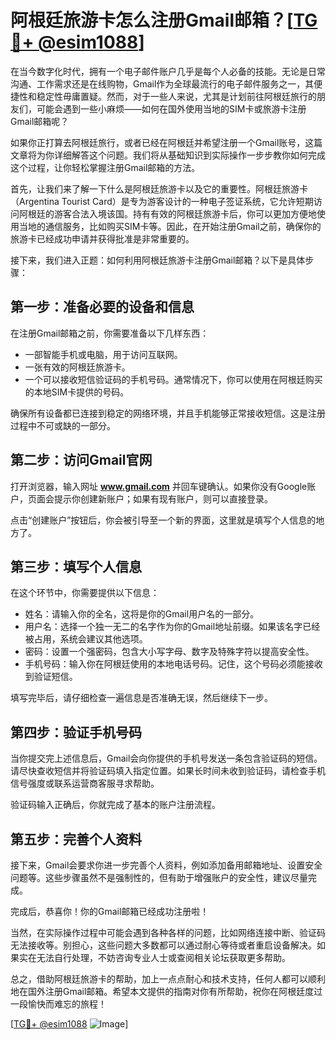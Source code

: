 # 阿根廷旅游卡怎么注册Gmail邮箱？[[TG💪+ @esim1088](https://t.me/s/esim1088)]

在当今数字化时代，拥有一个电子邮件账户几乎是每个人必备的技能。无论是日常沟通、工作需求还是在线购物，Gmail作为全球最流行的电子邮件服务之一，其便捷性和稳定性毋庸置疑。然而，对于一些人来说，尤其是计划前往阿根廷旅行的朋友们，可能会遇到一些小麻烦——如何在国外使用当地的SIM卡或旅游卡注册Gmail邮箱呢？

如果你正打算去阿根廷旅行，或者已经在阿根廷并希望注册一个Gmail账号，这篇文章将为你详细解答这个问题。我们将从基础知识到实际操作一步步教你如何完成这个过程，让你轻松掌握注册Gmail邮箱的方法。

首先，让我们来了解一下什么是阿根廷旅游卡以及它的重要性。阿根廷旅游卡（Argentina Tourist Card）是专为游客设计的一种电子签证系统，它允许短期访问阿根廷的游客合法入境该国。持有有效的阿根廷旅游卡后，你可以更加方便地使用当地的通信服务，比如购买SIM卡等。因此，在开始注册Gmail之前，确保你的旅游卡已经成功申请并获得批准是非常重要的。

接下来，我们进入正题：如何利用阿根廷旅游卡注册Gmail邮箱？以下是具体步骤：

## 第一步：准备必要的设备和信息

在注册Gmail邮箱之前，你需要准备以下几样东西：
- 一部智能手机或电脑，用于访问互联网。
- 一张有效的阿根廷旅游卡。
- 一个可以接收短信验证码的手机号码。通常情况下，你可以使用在阿根廷购买的本地SIM卡提供的号码。

确保所有设备都已连接到稳定的网络环境，并且手机能够正常接收短信。这是注册过程中不可或缺的一部分。

## 第二步：访问Gmail官网

打开浏览器，输入网址 **www.gmail.com** 并回车键确认。如果你没有Google账户，页面会提示你创建新账户；如果有现有账户，则可以直接登录。

点击“创建账户”按钮后，你会被引导至一个新的界面，这里就是填写个人信息的地方了。

## 第三步：填写个人信息

在这个环节中，你需要提供以下信息：
- 姓名：请输入你的全名，这将是你的Gmail用户名的一部分。
- 用户名：选择一个独一无二的名字作为你的Gmail地址前缀。如果该名字已经被占用，系统会建议其他选项。
- 密码：设置一个强密码，包含大小写字母、数字及特殊字符以提高安全性。
- 手机号码：输入你在阿根廷使用的本地电话号码。记住，这个号码必须能接收到验证短信。

填写完毕后，请仔细检查一遍信息是否准确无误，然后继续下一步。

## 第四步：验证手机号码

当你提交完上述信息后，Gmail会向你提供的手机号发送一条包含验证码的短信。请尽快查收短信并将验证码填入指定位置。如果长时间未收到验证码，请检查手机信号强度或联系运营商客服寻求帮助。

验证码输入正确后，你就完成了基本的账户注册流程。

## 第五步：完善个人资料

接下来，Gmail会要求你进一步完善个人资料，例如添加备用邮箱地址、设置安全问题等。这些步骤虽然不是强制性的，但有助于增强账户的安全性，建议尽量完成。

完成后，恭喜你！你的Gmail邮箱已经成功注册啦！

当然，在实际操作过程中可能会遇到各种各样的问题，比如网络连接中断、验证码无法接收等。别担心，这些问题大多数都可以通过耐心等待或者重启设备解决。如果实在无法自行处理，不妨咨询专业人士或查阅相关论坛获取更多帮助。

总之，借助阿根廷旅游卡的帮助，加上一点点耐心和技术支持，任何人都可以顺利地在国外注册Gmail邮箱。希望本文提供的指南对你有所帮助，祝你在阿根廷度过一段愉快而难忘的旅程！

[[TG💪+ @esim1088](https://t.me/s/esim1088) ![Image](https://i.postimg.cc/4NQfJmqS/Snipaste-2025-05-13-00-14-12.png)]